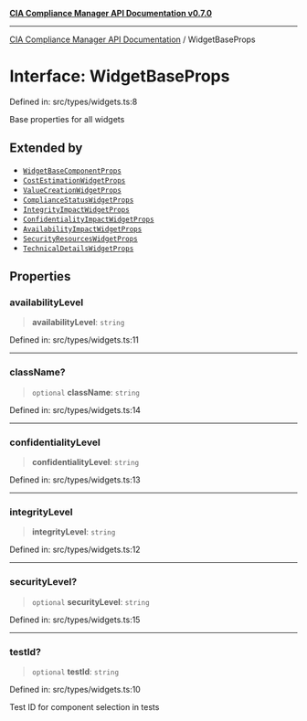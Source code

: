 [**CIA Compliance Manager API Documentation v0.7.0**](../README.md)

***

[CIA Compliance Manager API Documentation](../globals.md) / WidgetBaseProps

# Interface: WidgetBaseProps

Defined in: src/types/widgets.ts:8

Base properties for all widgets

## Extended by

- [`WidgetBaseComponentProps`](WidgetBaseComponentProps.md)
- [`CostEstimationWidgetProps`](CostEstimationWidgetProps.md)
- [`ValueCreationWidgetProps`](ValueCreationWidgetProps.md)
- [`ComplianceStatusWidgetProps`](ComplianceStatusWidgetProps.md)
- [`IntegrityImpactWidgetProps`](IntegrityImpactWidgetProps.md)
- [`ConfidentialityImpactWidgetProps`](ConfidentialityImpactWidgetProps.md)
- [`AvailabilityImpactWidgetProps`](AvailabilityImpactWidgetProps.md)
- [`SecurityResourcesWidgetProps`](SecurityResourcesWidgetProps.md)
- [`TechnicalDetailsWidgetProps`](TechnicalDetailsWidgetProps.md)

## Properties

### availabilityLevel

> **availabilityLevel**: `string`

Defined in: src/types/widgets.ts:11

***

### className?

> `optional` **className**: `string`

Defined in: src/types/widgets.ts:14

***

### confidentialityLevel

> **confidentialityLevel**: `string`

Defined in: src/types/widgets.ts:13

***

### integrityLevel

> **integrityLevel**: `string`

Defined in: src/types/widgets.ts:12

***

### securityLevel?

> `optional` **securityLevel**: `string`

Defined in: src/types/widgets.ts:15

***

### testId?

> `optional` **testId**: `string`

Defined in: src/types/widgets.ts:10

Test ID for component selection in tests
